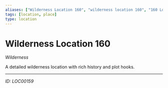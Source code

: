 ```yaml
---
aliases: ["Wilderness Location 160", "wilderness location 160", "160 Location Wilderness"]
tags: [location, place]
type: location
---
```


# Wilderness Location 160

*Wilderness*

A detailed wilderness location with rich history and plot hooks.

---
*ID: LOC00159*